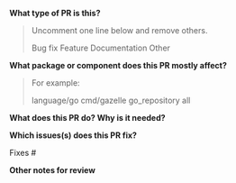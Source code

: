 <!-- Thanks for sending a PR! Before submitting:

1. If this is your first PR, please read CONTRIBUTING.md and sign the CLA
   first. We cannot review code without a signed CLA.
2. Please file an issue *first*. All features and most bug fixes should have
   an associated issue with a design discussed and decided upon. Small bug
   fixes and documentation improvements don't need issues.
3. New features and bug fixes must have tests. Documentation may need to
   be updated. If you're unsure what to update, send the PR, and we'll discuss
   in review.
-->

**What type of PR is this?**

> Uncomment one line below and remove others.
>
> Bug fix
> Feature
> Documentation
> Other

**What package or component does this PR mostly affect?**

> For example:
>
> language/go
> cmd/gazelle
> go_repository
> all

**What does this PR do? Why is it needed?**

**Which issues(s) does this PR fix?**

Fixes #

**Other notes for review**
